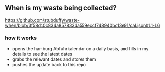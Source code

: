 ## When is my waste being collected?
  https://github.com/stubduffy/waste-when/blob/3f58dc0c834a857833da559eccf748940bc13e91/cal.json#L1-L6
  
  ### how it works
  - opens the hamburg Abfuhrkalendar on a daily basis, and fills in my details to see the latest dates
  - grabs the relevant dates and stores them
  - pushes the update back to this repo
  
